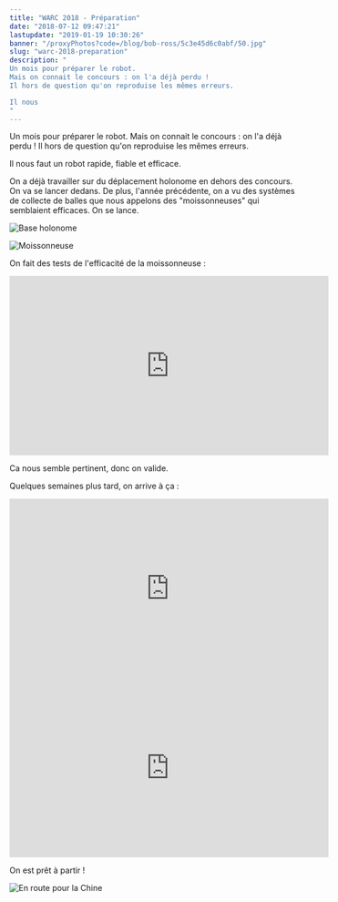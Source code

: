 ```yaml
---
title: "WARC 2018 - Préparation"
date: "2018-07-12 09:47:21"
lastupdate: "2019-01-19 10:30:26"
banner: "/proxyPhotos?code=/blog/bob-ross/5c3e45d6c0abf/50.jpg"
slug: "warc-2018-preparation"
description: " 
Un mois pour préparer le robot.
Mais on connait le concours : on l'a déjà perdu !
Il hors de question qu'on reproduise les mêmes erreurs.

Il nous
"
---
```

Un mois pour préparer le robot.
Mais on connait le concours : on l'a déjà perdu !
Il hors de question qu'on reproduise les mêmes erreurs.

Il nous faut un robot rapide, fiable et efficace.

On a déjà travailler sur du déplacement holonome en dehors des concours. On va se lancer dedans.
De plus, l'année précédente, on a vu des systèmes de collecte de balles que nous appelons des "moissonneuses" qui semblaient efficaces. On se lance.

![Base holonome](/proxyPhotos?code=/blog/bob-ross/5c3e45dc10183/50.jpg "Base holonome")

![Moissonneuse](/proxyPhotos?code=/blog/bob-ross/5c3e45de66a9c/50.jpg "Moissonneuse")

On fait des tests de l'efficacité de la moissonneuse :
<iframe width="560" height="315" src="https://www.youtube-nocookie.com/embed/1vc02eyuL9Q" frameborder="0" allow="accelerometer; autoplay; encrypted-media; gyroscope; picture-in-picture" allowfullscreen></iframe>

Ca nous semble pertinent, donc on valide.

Quelques semaines plus tard, on arrive à ça :

<iframe width="560" height="315" src="https://www.youtube-nocookie.com/embed/OUYDIZFY_ME" frameborder="0" allow="accelerometer; autoplay; encrypted-media; gyroscope; picture-in-picture" allowfullscreen></iframe>

<iframe width="560" height="315" src="https://www.youtube-nocookie.com/embed/gaDKfcIy5io" frameborder="0" allow="accelerometer; autoplay; encrypted-media; gyroscope; picture-in-picture" allowfullscreen></iframe>

On est prêt à partir !

![En route pour la Chine](/proxyPhotos?code=/blog/bob-ross/5c3e45d6c0abf/50.jpg "En route pour la Chine")

    
